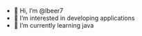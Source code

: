 - 👋 Hi, I’m @lbeer7
- 👀 I’m interested in developing applications 
- 🌱 I’m currently learning java
<!---
lbeer7/lbeer7 is a ✨ special ✨ repository because its `README.md` (this file) appears on your GitHub profile.
You can click the Preview link to take a look at your changes.
--->
